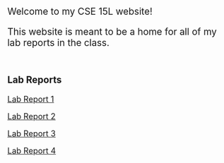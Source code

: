 <p style="font-size:21px"> Welcome to my CSE 15L website!</p>

<p style="font-size:21px"> This website is meant to be a home for all of my lab reports in the class. </p>
<br>
<p style="font-size:21px"><b>Lab Reports</b></p>

<p style="font-size:18px"> <a href="https://prashasthk.github.io/cse15l-lab-reports/lab-report-1-week-2.html">Lab Report 1</a></p>
<p style="font-size:18px"> <a href="https://prashasthk.github.io/cse15l-lab-reports/lab-report-2-week-4.html">Lab Report 2</a></p>
<p style="font-size:18px"> <a href="https://prashasthk.github.io/cse15l-lab-reports/lab-report-3-week-6.html">Lab Report 3</a></p>
<p style="font-size:18px"> <a href="https://prashasthk.github.io/cse15l-lab-reports/lab-report-4-week-8.html">Lab Report 4</a></p>